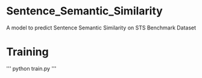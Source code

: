 # Sentence_Semantic_Similarity
A model to predict Sentence Semantic Similarity on STS Benchmark Dataset

# Training
''' python train.py '''
